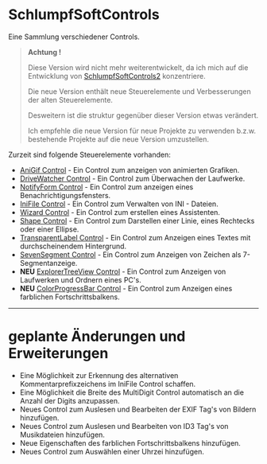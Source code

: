 # SchlumpfSoftControls

Eine Sammlung verschiedener Controls.

> **Achtung !**
> 
> Diese Version wird nicht mehr weiterentwickelt, da ich mich auf die Entwicklung von [SchlumpfSoftControls2](https://github.com/Hanibal1963/SchlumpfSoftControls2) konzentriere.
>
> Die neue Version enthält neue Steuerelemente und Verbesserungen der alten Steuerelemente.
>
> Desweitern ist die struktur gegenüber dieser Version etwas verändert.
>
> Ich empfehle die neue Version für neue Projekte zu verwenden b.z.w. bestehende Projekte auf die neue Version umzustellen.
> 

Zurzeit sind folgende Steuerelemente vorhanden:

- [AniGif Control](./Docs/AniGifControl.md) - Ein Control zum anzeigen von animierten Grafiken.
- [DriveWatcher Control](./Docs/DriveWatcherControl.md) - Ein Control zum Überwachen der Laufwerke.
- [NotifyForm Control](./Docs/NotifyFormControl.md) - Ein Control zum anzeigen eines Benachrichtigungsfensters.
- [IniFile Control](./Docs/IniFileControl.md) - Ein Control zum Verwalten von INI - Dateien.
- [Wizard Control](./Docs/WizardControl.md) - Ein Control zum erstellen eines Assistenten.
- [Shape Control](./Docs/ShapeControl.md) - Ein Control zum Darstellen einer Linie, eines Rechtecks oder einer Ellipse.
- [TransparentLabel Control](./Docs/TransparentLabelControl.md) - Ein Control zum Anzeigen eines Textes mit durchscheinendem Hintergrund.
- [SevenSegment Control](./Docs/SevenSegmentControl.md) - Ein Control zum Anzeigen von Zeichen als 7-Segmentanzeige. 
- **NEU** [ExplorerTreeView Control](./Docs/ExplorerTreeViewControl.md) - Ein Control zum Anzeigen von Laufwerken und Ordnern eines PC's.
- **NEU** [ColorProgressBar Control](./Docs/ColorProgressBarControl.md) - Ein Control zum Anzeigen eines farblichen Fortschrittsbalkens.

---

# geplante Änderungen und Erweiterungen

- Eine Möglichkeit zur Erkennung des alternativen Kommentarprefixzeichens im IniFile Control schaffen.
- Eine Möglichkeit die Breite des MultiDigit Control automatisch an die Anzahl der Digits anzupassen.
- Neues Control zum Auslesen und Bearbeiten der EXIF Tag's von Bildern hinzufügen.
- Neues Control zum Auslesen und Bearbeiten von ID3 Tag's von Musikdateien hinzufügen.
- Neue Eigenschaften des farblichen Fortschrittsbalkens hinzufügen.
- Neues Control zum Auswählen einer Uhrzei hinzufügen.
